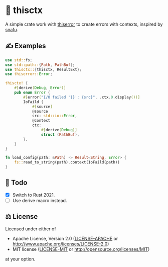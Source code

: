 # 🎈 thisctx

A simple crate work with [thiserror](https://crates.io/crates/thiserror) to
create errors with contexts, inspired by
[snafu](https://crates.io/crates/snafu).

## ✍️ Examples

```rust
use std::fs;
use std::path::{Path, PathBuf};
use thisctx::{thisctx, ResultExt};
use thiserror::Error;

thisctx! {
    #[derive(Debug, Error)]
    pub enum Error {
        #[error("I/O failed '{}': {src}", .ctx.0.display())]
        IoFaild {
            #[source]
            @source
            src: std::io::Error,
            @context
            ctx:
                #[derive(Debug)]
                struct (PathBuf),
        },
    }
}

fn load_config(path: &Path) -> Result<String, Error> {
    fs::read_to_string(path).context(IoFaild(path))
}
```

## 📝 Todo

- [x] Switch to Rust 2021.
- [ ] Use derive macro instead.

## ⚖️ License

Licensed under either of

- Apache License, Version 2.0 ([LICENSE-APACHE](LICENSE-APACHE) or
  <http://www.apache.org/licenses/LICENSE-2.0>)
- MIT license ([LICENSE-MIT](LICENSE-MIT) or
  <http://opensource.org/licenses/MIT>)

at your option.
